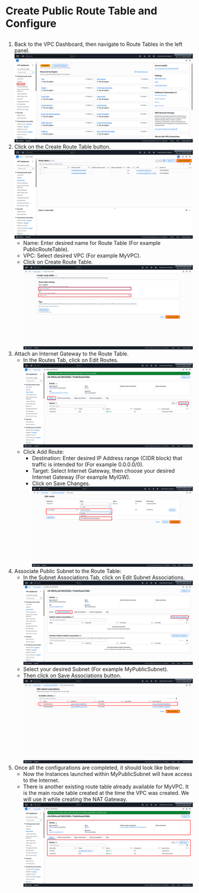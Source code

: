 # Create Public Route Table and Configure
##
1. Back to the VPC Dashboard, then navigate to Route Tables in the left panel. ![Dashboard_RouteTable](Images/Dashboard_RouteTable.png)
2. Click on the Create Route Table button. ![Create_RouteTable](Images/Create_RouteTable.png)
   - Name: Enter desired name for Route Table (For example PublicRouteTable).
   - VPC: Select desired VPC (For example MyVPC).
   - Click on Create Route Table. ![Created_RouteTable](Images/Created_RouteTable.png)
3. Attach an Internet Gateway to the Route Table.
   - In the Routes Tab, click on Edit Routes. ![Edit_RouteTable](Images/Edit_RouteTable.png)
   - Click Add Route:
     + Destination: Enter desired IP Address range (CIDR block) that traffic is intended for (For example 0.0.0.0/0).
     + Target: Select Internet Gateway, then choose your desired Internet Gateway (For example MyIGW).
     + Click on Save Changes. ![Edited_RouteTable](Images/Edited_RouteTable.png)
4. Associate Public Subnet to the Route Table:
   - In the Subnet Associations Tab, click on Edit Subnet Associations. ![Attach_SubnetAssociate](Images/Attach_SubnetAssociate.png)
   - Select your desired Subnet (For example MyPublicSubnet).
   - Then click on Save Associations button. ![Attached_SubnetAssociate](Images/Attached_SubnetAssociate.png)
5. Once all the configurations are completed, it should look like below:
   - Now the Instances launched within MyPublicSubnet will have access to the Internet.
   - There is another existing route table already available for MyVPC. It is the main route table created at the time the VPC was created. We will use it while creating the NAT Gateway. ![Attached_SubnetAssociate_Done](Images/Attached_SubnetAssociate_Done.png)
